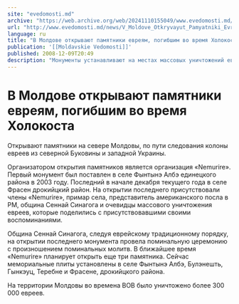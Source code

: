 ```yaml
---
site: "evedomosti.md"
archive: "https://web.archive.org/web/20241110155049/www.evedomosti.md/news/V_Moldove_Otkryvayut_Pamyatniki_Evreyam_Pogibshim_Vo_Vremya_Holokosta"
url: "http://www.evedomosti.md/news/V_Moldove_Otkryvayut_Pamyatniki_Evreyam_Pogibshim_Vo_Vremya_Holokosta"
language: ru
title: "В Молдове открывают памятники евреям, погибшим во время Холокоста"
publication: '[[Moldavskie Vedomosti]]'
published: 2008-12-09T20:49
description: "Монументы устанавливают на местах массовых уничтожений евреев"
---
```


# В Молдове открывают памятники евреям, погибшим во время Холокоста

Открывают памятники на севере Молдовы, по пути следования колоны евреев из северной Буковины и западной Украины.

Организатором открытия памятников является организация «Nеmurire». Первый монумент был поставлен в селе Фынтынэ Албэ единецкого района в 2003 году. Последний в начале декабря текущего года в селе Фрасен дрокийцкий район. На открытии последнего присутствовали члены «Nеmurire», примар села, представитель американского посла в РМ, община Сеннай Синагога и очевидцы массового уничтожения евреев, которые поделились с присутствовавшими своими воспоминаниями.

Община Сеннай Синагога, следуя еврейскому традиционному порядку, на открытии последнего монумента провела поминальную церемонию с произношением поминальных молитв. В ближайшее время «Nеmurire» планирует открыть еще три памятника. Сейчас мемориальные плиты установлены в селе Фынтынэ Албэ, Булэнешть, Гынкэуц, Теребне и Фрасене, дрокийцкого района.

На территории Молдовы во времена ВОВ было уничтожено более 300 000 евреев.